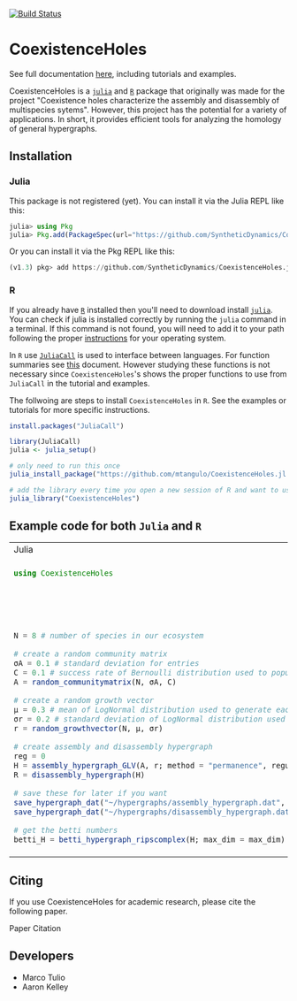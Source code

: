 [![Build Status](https://travis-ci.com/SyntheticDynamics/CoexistenceHoles.jl.svg?branch=master)](https://travis-ci.com/SyntheticDynamics/CoexistenceHoles.jl)

# CoexistenceHoles
See full documentation [here](https://syntheticdynamics.github.io/CoexistenceHoles.jl/dev/), including tutorials and examples.

CoexistenceHoles is a [`julia`](https://julialang.org/) and [`R`](https://www.r-project.org/) package that originally was made for the project "Coexistence holes characterize the assembly and disassembly of multispecies sytems". However, this project has the potential for a variety of applications. In short, it provides efficient tools for analyzing the homology of general hypergraphs.
## Installation

### Julia
This package is not registered (yet).
You can install it via the Julia REPL like this:
```julia
julia> using Pkg
julia> Pkg.add(PackageSpec(url="https://github.com/SyntheticDynamics/CoexistenceHoles.jl.git", rev="master"))
```

Or you can install it via the Pkg REPL like this:
```julia
(v1.3) pkg> add https://github.com/SyntheticDynamics/CoexistenceHoles.jl.git#master
```
 ### R
If you already have [`R`](https://www.r-project.org/) installed then you'll need
to download install [`julia`](https://julialang.org/). You can check if julia is
installed correctly by running the `julia` command in a terminal. If this command
is not found, you will need to add it to your path following the proper
[instructions](https://julialang.org/downloads/platform/) for your operating system.

In `R` use [`JuliaCall`](https://github.com/Non-Contradiction/JuliaCall) is used to interface between languages. For function summaries see [this](https://cran.r-project.org/web/packages/JuliaCall/JuliaCall.pdf) document.
However studying these functions is not necessary since `CoexistenceHoles`'s
shows the proper functions to use from `JuliaCall` in the tutorial and examples.

The follwoing are steps to install `CoexistenceHoles` in `R`. See the examples
or tutorials for more specific instructions.
```R
install.packages("JuliaCall")

library(JuliaCall)
julia <- julia_setup()

# only need to run this once
julia_install_package("https://github.com/mtangulo/CoexistenceHoles.jl.git#master")

# add the library every time you open a new session of R and want to use CoexistenceHoles
julia_library("CoexistenceHoles")
```

## Example code for both `Julia` and `R`

<table width=100%>
<tr>
<td> Julia </td> <td> R </td>
</tr>
<tr>
<td>

```julia
using CoexistenceHoles






N = 8 # number of species in our ecosystem

# create a random community matrix
σA = 0.1 # standard deviation for entries
C = 0.1 # success rate of Bernoulli distribution used to populate matrix
A = random_communitymatrix(N, σA, C)

# create a random growth vector
μ = 0.3 # mean of LogNormal distribution used to generate each value
σr = 0.2 # standard deviation of LogNormal distribution used to generate each value
r = random_growthvector(N, μ, σr)

# create assembly and disassembly hypergraph
reg = 0
H = assembly_hypergraph_GLV(A, r; method = "permanence", regularization = reg)
R = disassembly_hypergraph(H)

# save these for later if you want
save_hypergraph_dat("~/hypergraphs/assembly_hypergraph.dat", H)
save_hypergraph_dat("~/hypergraphs/disassembly_hypergraph.dat", R)

# get the betti numbers
betti_H = betti_hypergraph_ripscomplex(H; max_dim = max_dim)
```

 </td>
<td>

```R
julia_library("CoexistenceHoles")

opt <- julia_pkg_import("CoexistenceHoles", func_list = c("random_communitymatrix",
                                                           "random_growthvector",
                                                           "assembly_hypergraph_GLV",
                                                           "dissassembly_hypergraph",
                                                           "save_hypergraph_dat"))
N = 8 # number of species in our ecosystem

# create a random community matrix
sA = 0.1 # standard deviation for community matrix
C = 0.1 # success rate of Bernoulli distribution used to populate matrix
A = opt$random_communitymatrix(N, sA, C)

# create a random growth vector
mr = 0.1
sr = 0.1
r = opt$random_growthvector(N, mr, sr)

# create assembly and disassembly hypergraph
reg = 0
H = opt$assembly_hypergraph_GLV(A,R; method="permanence", regularization=reg)
M = opt$disassembly_hypergraph(H)

# save these for later if you want
save_hypergraph_dat("~/hypergraphs/assembly_hypergraph.dat", H)
save_hypergraph_dat("~/hypergraphs/disassembly_hypergraph.dat", R)

# get the betti numbers
betti_H = betti_hypergraph_ripscomplex(H; max_dim = max_dim)

```

</td>
</tr>
</table>


## Citing
If you use CoexistenceHoles for academic research, please cite the following paper.

Paper Citation

## Developers
-  Marco Tulio
- Aaron Kelley
